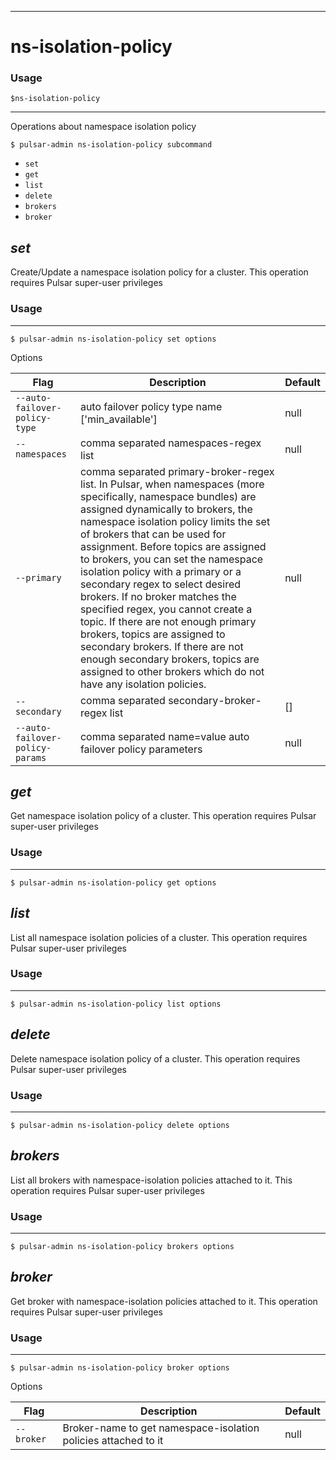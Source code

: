 ------------

# ns-isolation-policy

### Usage

`$ns-isolation-policy`

------------

Operations about namespace isolation policy

```shell
$ pulsar-admin ns-isolation-policy subcommand
```

* `set`
* `get`
* `list`
* `delete`
* `brokers`
* `broker`

## <em>set</em>

Create/Update a namespace isolation policy for a cluster. This operation requires Pulsar super-user privileges

### Usage

------------

```shell
$ pulsar-admin ns-isolation-policy set options
```

Options

| Flag                            | Description                                                                                                                                                                                                                                                                                                                                                                                                                                                                                                                                                                                                                                                                     | Default |
|---------------------------------|---------------------------------------------------------------------------------------------------------------------------------------------------------------------------------------------------------------------------------------------------------------------------------------------------------------------------------------------------------------------------------------------------------------------------------------------------------------------------------------------------------------------------------------------------------------------------------------------------------------------------------------------------------------------------------|---------|
| `--auto-failover-policy-type`   | auto failover policy type name ['min_available']                                                                                                                                                                                                                                                                                                                                                                                                                                                                                                                                                                                                                                | null    |
| `--namespaces`                  | comma separated namespaces-regex list                                                                                                                                                                                                                                                                                                                                                                                                                                                                                                                                                                                                                                           | null    |
| `--primary`                     | comma separated  primary-broker-regex list. In Pulsar, when namespaces (more specifically, namespace bundles) are assigned dynamically to brokers, the namespace isolation policy limits the set of brokers that can be used for assignment. Before topics are assigned to brokers, you can set the namespace isolation policy with a primary or a secondary regex to select desired brokers. If no broker matches the specified regex, you cannot create a topic. If there are not enough primary brokers, topics are assigned to secondary brokers. If there are not enough secondary brokers, topics are assigned to other brokers which do not have any isolation policies. | null    |
| `--secondary`                   | comma separated secondary-broker-regex list                                                                                                                                                                                                                                                                                                                                                                                                                                                                                                                                                                                                                                     | []      |
| `--auto-failover-policy-params` | comma separated name=value auto failover policy parameters                                                                                                                                                                                                                                                                                                                                                                                                                                                                                                                                                                                                                      | null    |

## <em>get</em>

Get namespace isolation policy of a cluster. This operation requires Pulsar super-user privileges

### Usage

------------

```shell
$ pulsar-admin ns-isolation-policy get options
```

## <em>list</em>

List all namespace isolation policies of a cluster. This operation requires Pulsar super-user privileges

### Usage

------------

```shell
$ pulsar-admin ns-isolation-policy list options
```

## <em>delete</em>

Delete namespace isolation policy of a cluster. This operation requires Pulsar super-user privileges

### Usage

------------

```shell
$ pulsar-admin ns-isolation-policy delete options
```

## <em>brokers</em>

List all brokers with namespace-isolation policies attached to it. This operation requires Pulsar super-user privileges

### Usage

------------

```shell
$ pulsar-admin ns-isolation-policy brokers options
```

## <em>broker</em>

Get broker with namespace-isolation policies attached to it. This operation requires Pulsar super-user privileges

### Usage

------------

```shell
$ pulsar-admin ns-isolation-policy broker options
```

Options

| Flag       | Description                                                    | Default |
|------------|----------------------------------------------------------------|---------|
| `--broker` | Broker-name to get namespace-isolation policies attached to it | null    |

